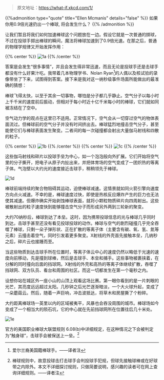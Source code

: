 >原文地址：https://what-if.xkcd.com/1/

{{%admonition type="quote" title="Ellen Mcmanis" details="false" %}}
如果你用0.9倍光速扔出一个棒球, 将会发生什么？
{{% /admonition %}}


让我们暂且将我们如何加速棒球这个问题放在一边。假设它就是一次普通的掷球，不过在投球手掷出棒球的瞬间，魔法将棒球加速到了0.9倍光速。在那之后，普通的物理学规律又开始发挥作用：

{{% center %}}
![1a](https://pic.imgdb.cn/item/62b9788f1d64b0706609586f.png "投球手掷球")
{{% /center %}}


答案是会发生“很多事情”，并且会发生得非常迅速，而且无论是投球手还是击球手都没有什么好果汁吃。我带着几本物理学书、Nolan Ryan[^1]的人偶以及核试验的录像带坐了下来，试图得到答案。接下来是我对这一纳秒级事件场面所能做出的最准确的猜想：

棒球飞得太快，以至于其余一切事物，哪怕是分子都几乎静止。空气分子以每小时上千千米的速度前后振动，但相对于每小时近十亿千米每小时的棒球，它们就如同被冻结在了空中。

空气动力学的观点在这里已不适用。正常情况下，空气会从一切穿过空气的物体表面流过。但棒球前的空气分子并没有时间挤出去。棒球猛烈地撞击空气分子，甚至能使它们与棒球表面发生聚变。二者间的每一次碰撞都会射出大量伽马射线和四散的粒子。

{{% center %}}
![1b](https://pic.imgdb.cn/item/62b978901d64b070660959c6.png "聚变图示")
{{% /center %}}
{{% center %}}
![1c](https://pic.imgdb.cn/item/62b978901d64b07066095a1f.png "棒球聚变区")
{{% /center %}}


这些伽马射线和碎片以投球手垒为中心，如一个泡泡般向外扩展。它们开始将空气里的分子撕开，把电子从原子内扯出来，并把体育场的空气变成了一团炽热的等离子体。气泡壁以大约光的速度接近击球手，稍稍领先于棒球。

![1d](https://pic.imgdb.cn/item/62b978901d64b07066095a32.png "30纳秒时……")

棒球前端持续的聚合物阻碍其运动，迫使棒球减速。这情景就如同火箭引擎向速度方向点火减速。不幸的是，棒球速度过快，即使是热核反应爆炸产生的巨力也无法使其减速。但爆炸确实开始剥蚀棒球表面，就将小颗粒物质碎片向四周射出。这些被散射出的粒子速度快到能够撞击空气分子而形成另外两到三轮新的聚变。

大约70纳秒后，棒球到达了本垒。这时，因为携带投球信息的光与棒球几乎同时到达，击球手甚至还没有看见投球投球的动作。棒球与空气的剧烈碰撞几乎完全吞噬了棒球，只剩一朵子弹形状、正在扩散的等离子体（主要含有碳、氧、氢、氮等元素）云撞击着空气，同时引发着更多聚变。X射线的外壳首先接触本垒，几纳秒之后，碎片云也接踵而至。

当这些物质到达击球手所在位置时，等离子体云中心的速度仍然以略低于光速的速度向前移动，先是撞到球棒，然后是击球手、本垒和捕手。这些事物被裹挟着，在分解的同时撞向后面的挡球网。X射线的外壳和高热的等离子体继续扩散，吞噬了挡球网、双方队员、看台和周围的社区。而这一切都发生在第一个毫秒之内。

设想你站在城区外一座小山的山顶上观看这场比赛。第一眼你看到的是一片刺眼的光芒，其亮度远远超过太阳。几秒钟之后光芒逐渐暗淡，一个大火球升起，变成了一朵蘑菇云。然后，随着一声巨响，冲击波抵达，将草木和房屋撕了个粉碎。

大约距离棒球场一英里以内的区域被夷平，风暴也会吞没周围的城市。棒球场如今变成了一个相当大的陨石坑，它的中心就在先前挡球网所在位置往后几十米处。

![1e](https://pic.imgdb.cn/item/62b9788e1d64b070660956dd.png "蘑菇云")

官方的美国职业棒球大联盟规则 6.08(b)中详细规定，在这种情况之下会被判定为“触身球”，击球手会被保送上一垒。[^2]

[^1]:爱尔兰裔美国籍棒球手。——译者注
[^2]:棒球规则中，故意投球击打击球手会判投球手犯规，但球先接触球棒或在好球带之内除外。本文不详细探讨规则，只做简要说明，感兴趣的读者可在网上查询详细规则。——译者注
